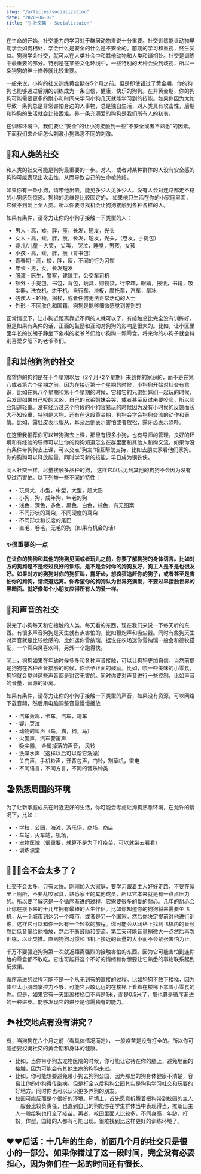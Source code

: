 ```yaml
---
slug: "/articles/socialization"
date: "2020-06-02"
title: "🤼 社交篇 - Socializtaion"
---
```


<!-- <h1>
  🤼社交篇
</h1> -->
<p>
  在生命的开始，社交能力的学习对于群居动物来说十分重要。社交训练能让动物早期学会如何相处，学会什么是安全的什么是不安全的。前期的学习和重视，终生受益。狗狗学会社交，就可以在人类社会中和其他动物和人类和谐相处。社交是训练中最重要的部分。特别是在某些文化环境中，一些特别的犬种会受到歧视，所以一条狗狗的绅士修养就比较重要。
</p>
<p>
  一般来说，小狗的社交训练黄金期在5个月之前。但是即使错过了黄金期，你的狗狗也能够通过后期的训练成为一条自信，健康，快乐的狗狗。在非黄金期，你的狗狗可能需要更多的耐心和时间来学习小狗几天就能学习到的技能。如果你因为太忙导致一条狗总是非常害怕身边的人事物，总是独自生活，对人类具有攻击性，后期和狗狗的生活就会比较困难。养一条充满爱的狗狗是我们所有人的初衷。
</p>
<p>
  在训练环境中，我们要让“安全”的让小狗接触到一些“不安全或者不熟悉”的因素。下面我们来介绍怎么刺激小狗熟悉不同的刺激。
</p>
<h2>
  🖖和人类的社交
</h2>
<p>
  和人类的社交可能是狗狗最重要的一步。对人，或者对某种群体的人没有安全感的狗狗可能表现出攻击性，从而导致自己的生命被终结。
</p>

<p>
  如果你有一条小狗，请带他出去，能见多少人见多少人。没有人会对连路都走不稳的小狗感到惊恐。狗狗的思维是比较固定的，
  如果他只生活在你的小家庭里面，它做不到爱上全人类。所以你要寻找机会让狗狗接触到各种各样的人。
</p>

<p>如果有条件，请尽力让你的小狗子接触一下类型的人：</p>
<ul>
  <li>男人 - 高，矮，胖，瘦，长发，短发，光头</li>
  <li>女人 - 高，矮，胖，瘦，长发，短发，光头，（卷发，手提包）</li>
  <li>婴儿/儿童 - 大笑， 尖叫， 哭泣，睡觉，男孩，女孩</li>
  <li>小孩 - 高，矮，胖，瘦（背书包）</li>
  <li>青春期 - 高，矮，胖，瘦，不同的行为习惯</li>
  <li>年长 - 男，女，长发短发</li>
  <li>服装 - 医生，警察，建筑工，公交车司机</li>
  <li>
    额外 -
    手提包，书包，背包，玩具，购物袋，行李箱，眼睛，报纸，书籍，吸尘器，洗衣机，烘干机，自行车，滑板，摩托车，汽车，旱冰
  </li>
  <li>残疾人 - 轮椅，拐杖，或者任何无法正常活动的人士</li>
  <li>外形 - 不同肤色和国籍，狗狗是能够细微感觉到差别的</li>
</ul>
<p>
  正常情况下，让小狗近距离靠近不同的人就可以了，有接触总比完全没有训练好。但是如果有条件的话，正面的鼓励和互动对狗狗的影响是很大的。比如，让小区里面年长的长胡子静坐下象棋的老爷爷们给小狗狗一颗零食。将来你的小狗子就会特别喜爱夕阳下的老爷爷们。
</p>

<h2>
  🐩和其他狗狗的社交
</h2>
<p>
  希望你的狗狗是在十个星期以后（2个月+2个星期）来到你的家庭的，而不是在第八或者第六个星期之前。因为在接近第十个星期的时候，小狗狗开始对社交有意识，比如在第八个星期和第十个星期的时候，它和它的兄弟姐妹们一起玩的时候，会发现如果自己咬的太凶，自己的兄弟姐妹会哭，或者甚至反过来要咬它，所以它会知道轻重。没有经历过这个阶段的小狗容易玩的时候因为没有小时候的反馈而长大不知轻重，特别是大狗。还有在这段黄金期，狗狗会学会狗狗交流的动作和表情。比如，露肚皮表示服从，耳朵后倒表示害怕或者放松，露牙齿表示恐吓。
</p>

<p>
  在这里我推荐你可以带狗狗去上课，那里有很多小狗，也有导师的管理。良好的环境和有经验的导师可以让你的狗狗知道怎么在群里面和其他人和狗交流。如果你没有条件带狗狗去上课，可以交点”狗友“相互帮助支持，比如去朋友家看他们家狗。你的狗狗可以释放能量，同时学习新的技能，早日成为钢铁侠。
</p>

<p>
  同人社交一样，尽量接触多品种的狗，
  这样它以后见到其他的狗狗不会因为没有见过而害怕。以下列举一些不同的特性：
</p>
<ul>
  <li>- 玩具犬，小型，中型，大型，超大形</li>
  <li>- 小狗，狗，成年狗，年老的狗</li>
  <li>- 浅色，深色，多色，黑色，白色，棕色，有无图案</li>
  <li>- 不同形状的耳朵，不同硬度的耳朵</li>
  <li>- 不同形状和长度的尾巴</li>
  <li>- 直毛，卷毛，无毛的狗（如果有机会的话）</li>
</ul>

<h3>
  ✨很重要的一点
</h3>

<p>
  <b>在让你的狗狗和其他的狗狗见面或者玩儿之前，你要了解狗狗的身体语言。比如对方的狗狗是不是经过良好的训练，是不是会对你的狗狗友好，狗主人是不是也很友好。如果对方的狗狗对你的狗狂叫，露牙齿，想疯狂追赶你的狗子，或者甚至是害怕你的狗狗，请绕道远离。你希望你的狗狗认为世界充满爱，不要过早接触世界的黑暗面。就好像每个小朋友应得所有人的爱一样。</b>
</p>

<h2>
  📣和声音的社交
</h2>

<p>
  说完了小狗每天和它接触的人类，每天看的东西，现在我们来说一下每天听的东西。有很多声音狗狗是天生就有点害怕的，比如鞭炮声和吸尘器。同时有些狗天生对声音就是比较敏感的，比如迷你雪纳瑞，据说在农场迷你雪纳瑞一般会和德牧搭配，一个耳朵灵喜欢叫，另外一个跑得快。
</p>

<p>
  同上，狗狗如果在年幼时候多多和各种声音接触，可以让狗狗更加自信。当然前提是狗狗在各种声音接触的时候，你给予正面的鼓励。比如，喂一些美味的小零食，狗狗就会觉得这些声音都是对它无害的。同时你要对声音进行一些控制，比如声音的音量，音源的距离。
</p>

<p>
  如果有条件，请尽力让你的小狗子接触一下类型的声音，如果没有资源，可以网络下载音频，然后用电脑调整音量慢慢播放：
</p>
<ul>
  <li>- 汽车轰鸣，卡车，汽车，跑车</li>
  <li>- 婴儿哭泣</li>
  <li>- 动物的叫声（鸟，猫，狗，马）</li>
  <li>- 火警声，汽车警笛声</li>
  <li>- 吸尘器， 金属掉落的声音， 风铃</li>
  <li>- 洗澡水声（这样以后可以帮它洗澡）</li>
  <li>- 关门声，手机铃声，开背包声，门铃，割草机，雷电</li>
  <li>- 不同语言，不同方言，不同的音乐种类</li>
</ul>

<h2>
  🏖熟悉周围的环境
</h2>
<p>
  为了让新家庭成员在附近更好的生活，你可能会考虑让狗狗熟悉环境，在允许的情况下，比如：
</p>
<ul>
  <li>- 学校，公园，海滩，游乐场，商场，商店</li>
  <li>- 车站，火车站，机场，</li>
  <li>- 宠物医院（很重要，就算不是为了打疫苗，可以就带去看看）</li>
  <li>- 训练课堂</li>
</ul>

<h2>
  👩‍👧‍👦会不会太多了？
</h2>
<p>
  社交不会太多，只有太快。刚刚加入大家庭，要学习跟着主人好好走路，不要在家里上厕所，不要乱咬家具，熟悉家里的其他成员，所以它本来就是有一点点压力的。所以要了解这是一个循序渐进的过程，它需要很多的爱的耐心。几年的耐心会让你在接下来的十几年拥有最棒的人生伴侣。比如你知道你的狗狗将来需要坐飞机，从一个城市到达另一个城市，或者是另一个国家。然后你决定提前对他进行训练，这样它可以和你一起有一个轻松的旅程。你可能会从网络上找到飞机内的音频然后低音量给他播放，然后不断鼓励和交流。第二天可能音量稍微大一点然后再次训练，以此类推。直到狗狗习惯和飞机上接近的音量的大小而不会紧张害怕为止。
</p>

<p>
  千万不要强迫狗狗第一次就近距离强烈的接触害怕的东西。因为它可能害怕到连你给的零食都不敢吃。它也可能将这个不好的情绪和你想要让它熟悉的事物联系起到反效果。
</p>

<p>
  循序渐进的过程可能不是一个从无到有的直接的过程。比如狗狗不敢下楼梯，因为体型太小肌肉掌控力不够，可能它只敢远远的在楼梯上看着在楼梯下拿着小零食的你。但是，如果它有一天距离楼梯口不再是1米，而是0.5米了，那也算是循序渐进的一种进步。能够发现它的进步是你需独有的能力。
</p>

<h2>
  🏞社交地点有没有讲究？
</h2>
<p>
  有，当狗狗在六个月之前（看具体情况而定），
  一般疫苗是没有打全的。所以你可能想要权衡社交的黄金期和身体的健康。
</p>

<ul>
  <li>
    比如，当你带小狗去宠物医院的时候，你可能让它待在你的腿上，避免地面的接触，因为可能会有其他生病的狗狗来过。
  </li>
  <li>
    比如，你可能想要避免带小狗去狗狗公园，因为那里的狗身体健康不清楚，容易让你的小狗得传染病。但是打全以后狗狗公园其实是狗狗学习社交和玩耍的好地方。同时你也可以认识更多养狗的朋友。
  </li>
  <li>
    校园可能反而是个很好的环境。环境上，首先愿意折腾着把狗带到校园的主人一般会比较负责任，也直到自己的狗能够在学生群体当中表现得当，推断出主人一般给狗也打全了疫苗。再者，校园里面人比较多，不同身高，年龄，打扮，体型，国籍的人都有可能出现。很难找到比这样更好的训练环境了。
  </li>
</ul>

<h2>
  ❤️❤️后话：十几年的生命，前面几个月的社交只是很小的一部分。如果你错过了这一段时间，完全没有必要担心，因为你们在一起的时间还有很长。
</h2>
